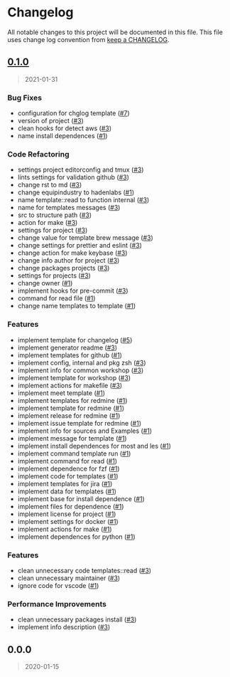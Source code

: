 # Changelog

All notable changes to this project will be documented in this file. This file uses change log convention from [keep a CHANGELOG](http://keepachangelog.com/en/0.3.0/).


<a name="0.1.0"></a>
## [0.1.0](https://github.com/hadenlabs/zsh-templates/compare/0.0.0...0.1.0)

> 2021-01-31

### Bug Fixes

* configuration for chglog template ([#7](https://github.com/hadenlabs/zsh-templates/issues/7))
* version of project ([#3](https://github.com/hadenlabs/zsh-templates/issues/3))
* clean hooks for detect aws ([#3](https://github.com/hadenlabs/zsh-templates/issues/3))
* name install dependences ([#1](https://github.com/hadenlabs/zsh-templates/issues/1))

### Code Refactoring

* settings project editorconfig and tmux ([#3](https://github.com/hadenlabs/zsh-templates/issues/3))
* lints settings for validation github ([#3](https://github.com/hadenlabs/zsh-templates/issues/3))
* change rst to md ([#3](https://github.com/hadenlabs/zsh-templates/issues/3))
* change equipindustry to hadenlabs ([#1](https://github.com/hadenlabs/zsh-templates/issues/1))
* name template::read to function internal ([#3](https://github.com/hadenlabs/zsh-templates/issues/3))
* name for templates messages ([#3](https://github.com/hadenlabs/zsh-templates/issues/3))
* src to structure path ([#3](https://github.com/hadenlabs/zsh-templates/issues/3))
* action for make ([#3](https://github.com/hadenlabs/zsh-templates/issues/3))
* settings for project ([#3](https://github.com/hadenlabs/zsh-templates/issues/3))
* change value for template brew message ([#3](https://github.com/hadenlabs/zsh-templates/issues/3))
* change settings for prettier and eslint ([#3](https://github.com/hadenlabs/zsh-templates/issues/3))
* change action for make keybase ([#3](https://github.com/hadenlabs/zsh-templates/issues/3))
* change info author for project ([#3](https://github.com/hadenlabs/zsh-templates/issues/3))
* change packages projects ([#3](https://github.com/hadenlabs/zsh-templates/issues/3))
* settings for projects ([#3](https://github.com/hadenlabs/zsh-templates/issues/3))
* change owner ([#1](https://github.com/hadenlabs/zsh-templates/issues/1))
* implement hooks for pre-commit ([#3](https://github.com/hadenlabs/zsh-templates/issues/3))
* command for read file ([#1](https://github.com/hadenlabs/zsh-templates/issues/1))
* change name templates to template ([#1](https://github.com/hadenlabs/zsh-templates/issues/1))

### Features

* implement template for changelog ([#5](https://github.com/hadenlabs/zsh-templates/issues/5))
* implement generator readme ([#3](https://github.com/hadenlabs/zsh-templates/issues/3))
* implement templates for github ([#1](https://github.com/hadenlabs/zsh-templates/issues/1))
* implement config, internal and pkg zsh ([#3](https://github.com/hadenlabs/zsh-templates/issues/3))
* implement info for common workshop ([#3](https://github.com/hadenlabs/zsh-templates/issues/3))
* implement template for workshop ([#3](https://github.com/hadenlabs/zsh-templates/issues/3))
* implement actions for makefile ([#3](https://github.com/hadenlabs/zsh-templates/issues/3))
* implement meet template ([#1](https://github.com/hadenlabs/zsh-templates/issues/1))
* implement templates for redmine ([#1](https://github.com/hadenlabs/zsh-templates/issues/1))
* implement template for redmine ([#1](https://github.com/hadenlabs/zsh-templates/issues/1))
* implement release for redmine ([#1](https://github.com/hadenlabs/zsh-templates/issues/1))
* implement issue template for redmine ([#1](https://github.com/hadenlabs/zsh-templates/issues/1))
* implement info for sources and Examples ([#1](https://github.com/hadenlabs/zsh-templates/issues/1))
* implement message for template ([#1](https://github.com/hadenlabs/zsh-templates/issues/1))
* implement install dependences for most and les ([#1](https://github.com/hadenlabs/zsh-templates/issues/1))
* implement command template run ([#1](https://github.com/hadenlabs/zsh-templates/issues/1))
* implement command for read ([#1](https://github.com/hadenlabs/zsh-templates/issues/1))
* implement dependence for fzf ([#1](https://github.com/hadenlabs/zsh-templates/issues/1))
* implement code for templates ([#1](https://github.com/hadenlabs/zsh-templates/issues/1))
* implement templates for jira  ([#1](https://github.com/hadenlabs/zsh-templates/issues/1))
* implement data for templates ([#1](https://github.com/hadenlabs/zsh-templates/issues/1))
* implement base for install dependence ([#1](https://github.com/hadenlabs/zsh-templates/issues/1))
* implement files for dependence ([#1](https://github.com/hadenlabs/zsh-templates/issues/1))
* implement license for project ([#1](https://github.com/hadenlabs/zsh-templates/issues/1))
* implement settings for docker ([#1](https://github.com/hadenlabs/zsh-templates/issues/1))
* implement actions for make ([#1](https://github.com/hadenlabs/zsh-templates/issues/1))
* implement dependences for python ([#1](https://github.com/hadenlabs/zsh-templates/issues/1))

### Features

* clean unnecessary code templates::read ([#3](https://github.com/hadenlabs/zsh-templates/issues/3))
* clean unnecessary maintainer ([#3](https://github.com/hadenlabs/zsh-templates/issues/3))
* ignore code for vscode ([#1](https://github.com/hadenlabs/zsh-templates/issues/1))

### Performance Improvements

* clean unnecessary packages install ([#3](https://github.com/hadenlabs/zsh-templates/issues/3))
* implement info description ([#3](https://github.com/hadenlabs/zsh-templates/issues/3))


<a name="0.0.0"></a>
## 0.0.0

> 2020-01-15

